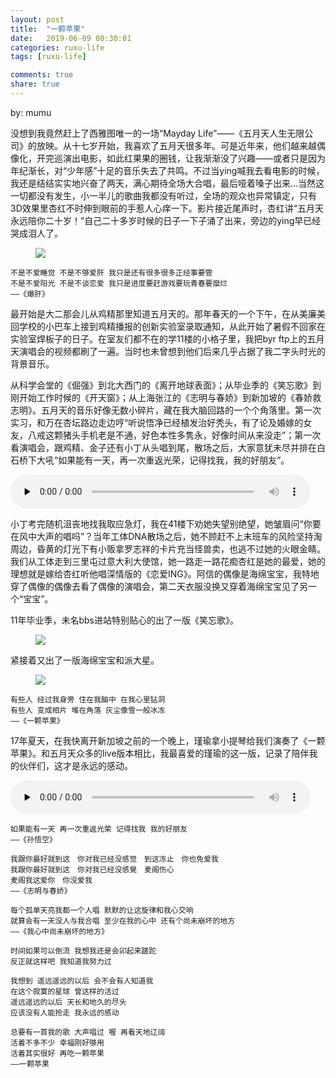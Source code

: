 ```yaml
---
layout: post
title:  "一颗苹果"
date:   2019-06-09 00:30:01
categories: ruxu-life
tags: [ruxu-life]

comments: true
share: true
---
```

by: mumu

没想到我竟然赶上了西雅图唯一的一场“Mayday Life”——《五月天人生无限公司》的放映。从十七岁开始，我喜欢了五月天很多年。可是近年来，他们越来越偶像化，开完巡演出电影，如此红果果的圈钱，让我渐渐没了兴趣——或者只是因为年纪渐长，对“少年感”十足的音乐失去了共鸣。不过当ying喊我去看电影的时候，我还是结结实实地兴奋了两天，满心期待全场大合唱，最后哑着嗓子出来...当然这一切都没有发生，小一半儿的歌曲我都没有听过，全场的观众也异常镇定，只有3D效果里杏红不时伸到眼前的手惹人心痒一下。影片接近尾声时，杏红讲“五月天永远陪你二十岁！”自己二十多岁时候的日子一下子涌了出来，旁边的ying早已经哭成泪人了。

<figure>
<a href="{{ site.url }}/images/asin-wanzi.jpg"><img src="{{ site.url }}/images/asin-wanzi.jpg"></a>
</figure>

```
不是不爱睡觉 不是不够爱肝 我只是还有很多很多正经事要管
不是不爱阳光 不是不谈恋爱 我只是进度要赶游戏要玩青春要糜烂
——《爆肝》
```

最开始是大二那会儿从鸡精那里知道五月天的。那年春天的一个下午，在从美廉美回学校的小巴车上接到鸡精播报的创新实验室录取通知，从此开始了暑假不回家在实验室焊板子的日子。在室友们都不在的学11楼的小格子里，我把byr ftp上的五月天演唱会的视频都刷了一遍。当时也未曾想到他们后来几乎占据了我二字头时光的背景音乐。

从科学会堂的《倔强》到北大西门的《离开地球表面》；从毕业季的《笑忘歌》到刚开始工作时候的《开天窗》；从上海张江的《志明与春娇》到新加坡的《春娇救志明》。五月天的音乐好像无数小碎片，藏在我大脑回路的一个个角落里。第一次实习，和万在杏坛路边走边哼“听说悟净已经植发治好秃头，有了论及婚嫁的女友，八戒这颗猪头手机老是不通，好色本性多隽永，好像时间从来没走”；第一次看演唱会，跟鸡精、金子还有小丁从头唱到尾，散场之后，大家意犹未尽并排在白石桥下大吼“如果能有一天，再一次重返光荣，记得找我，我的好朋友”。

<audio controls preload="none" style="width:480px;">
 <source src="{{ site.url }}/images/zhizu-wan.mp3" type="audio/mp3" />
  <p>Your browser does not support HTML5 audio.</p>
</audio>

小丁考完随机沮丧地找我取应急灯，我在41楼下劝她失望别绝望，她皱眉问“你要在风中大声的唱吗”？当年工体DNA散场之后，她不顾赶不上末班车的风险坚持淘周边，昏黄的灯光下有小贩拿罗志祥的卡片充当怪兽卖，也逃不过她的火眼金睛。我们从工体走到三里屯过意大利大使馆，她一路走一路花痴杏红是她的最爱，她的理想就是嫁给杏红听他唱深情版的《恋爱ING》。阿信的偶像是海绵宝宝，我特地穿了偶像的偶像去看了偶像的演唱会，第二天衣服没换又穿着海绵宝宝见了另一个“宝宝”。

11年毕业季，未名bbs进站特别贴心的出了一版《笑忘歌》。
<figure>
<a href="{{ site.url }}/images/xiaowangge.jpg"><img src="{{ site.url }}/images/xiaowangge.jpg"></a>
</figure>

紧接着又出了一版海绵宝宝和派大星。
<figure>
<a href="{{ site.url }}/images/biyehaibao.jpg"><img src="{{ site.url }}/images/biyehaibao.jpg"></a>
</figure>

```
有些人 经过我身旁 住在我脑中 在我心里钻洞
有些人 变成相片 堆在角落 灰尘像雪一般冰冻
——《一颗苹果》
```

17年夏天，在我快离开新加坡之前的一个晚上，瑾瑜拿小提琴给我们演奏了《一颗苹果》。和五月天众多的live版本相比，我最喜爱的瑾瑜的这一版，记录了陪伴我的伙伴们，这才是永远的感动。

<audio controls preload="none" style="width:480px;">
 <source src="{{ site.url }}/images/yikepingguo.m4a" type="audio/mp4" />
  <p>Your browser does not support HTML5 audio.</p>
</audio>

```
如果能有一天 再一次重返光荣 记得找我 我的好朋友
——《孙悟空》
```

```
我跟你最好就到这　你对我已经没感觉　到这冻止　你也免爱我
我跟你最好就到这　你对我已经没感覺　麦阁伤心
麦阁我这爱你　你没爱我
——《志明与春娇》
```

```
每个孤单天亮我都一个人唱 默默的让这旋律和我心交响
就算会有一天没人与我合唱 至少在我的心中 还有个尚未崩坏的地方
——《我心中尚未崩坏的地方》
```

```
时间如果可以倒流 我想我还是会卯起来蹉跎
反正就这样吧 我知道我努力过

我想到 遥远遥远的以后 会不会有人知道我
在这个寂寞的星球 曾这样的活过
遥远遥远的以后 天长和地久的尽头
应该没有人能抢走 我永远的感动

总要有一首我的歌 大声唱过 喔 再看天地辽阔
活着不多不少 幸福刚好够用
活着其实很好 再吃一颗苹果
——一颗苹果
```
